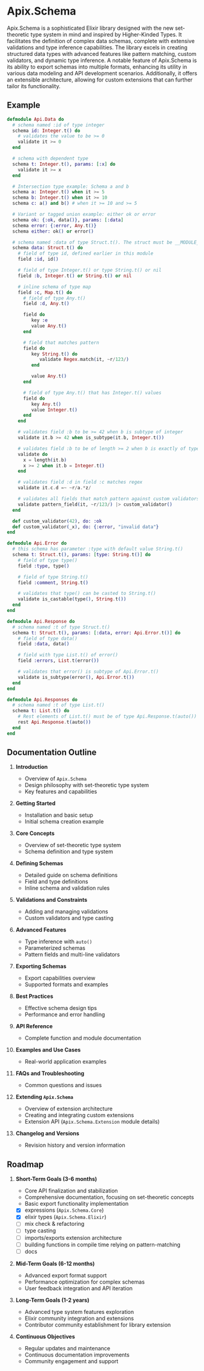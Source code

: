# Apix.Schema

Apix.Schema is a sophisticated Elixir library designed with the new set-theoretic type system in mind and inspired by Higher-Kinded Types. It facilitates the definition of complex data schemas, complete with extensive validations and type inference capabilities. The library excels in creating structured data types with advanced features like pattern matching, custom validators, and dynamic type inference. A notable feature of Apix.Schema is its ability to export schemas into multiple formats, enhancing its utility in various data modeling and API development scenarios. Additionally, it offers an extensible architecture, allowing for custom extensions that can further tailor its functionality.

## Example

```elixir
defmodule Api.Data do
  # schema named :id of type integer
  schema id: Integer.t() do
    # validates the value to be >= 0
    validate it >= 0
  end

  # schema with dependent type
  schema t: Integer.t(), params: [:x] do
    validate it >= x
  end

  # Intersection type example: Schema a and b
  schema a: Integer.t() when it >= 5
  schema b: Integer.t() when it >= 10
  schema c: a() and b() # when it >= 10 and >= 5

  # Variant or tagged union example: either ok or error
  schema ok: {:ok, data()}, params: [:data]
  schema error: {:error, Any.t()}
  schema either: ok() or error()

  # schema named :data of type Struct.t(). The struct must be __MODULE__
  schema data: Struct.t() do
    # field of type id, defined earlier in this module
    field :id, id()

    # field of type Integer.t() or type String.t() or nil
    field :b, Integer.t() or String.t() or nil

    # inline schema of type map
    field :c, Map.t() do
      # field of type Any.t()
      field :d, Any.t()

      field do
         key :e
         value Any.t()
      end

      # field that matches pattern
      field do
         key String.t() do
            validate Regex.match(it, ~r/123/)
         end

         value Any.t()
      end

      # field of type Any.t() that has Integer.t() values
      field do
         key Any.t()
         value Integer.t()
      end
    end

    # validates field :b to be >= 42 when b is subtype of integer
    validate it.b >= 42 when is_subtype(it.b, Integer.t())

    # validates field :b to be of length >= 2 when b is exactly of type String.t()
    validate do
      x = length(it.b)
      x >= 2 when it.b = Integer.t()
    end

    # validates field :d in field :c matches regex
    validate it.c.d =~ ~r/a.*z/

    # validates all fields that match pattern against custom validators
    validate pattern_field(it, ~r/123/) |> custom_validator()
  end

  def custom_validator(42), do: :ok
  def custom_validator(_x), do: {:error, "invalid data"}
end

defmodule Api.Error do
  # this schema has parameter :type with default value String.t()
  schema t: Struct.t(), params: [type: String.t()] do
    # field of type type()
    field :type, type()

    # field of type String.t()
    field :comment, String.t()

    # validates that type() can be casted to String.t()
    validate is_castable(type(), String.t())
  end
end

defmodule Api.Response do
  # schema named :t of type Struct.t()
  schema t: Struct.t(), params: [:data, error: Api.Error.t()] do
    # field of type data()
    field :data, data()

    # field with type List.t() of error()
    field :errors, List.t(error())

    # validates that error() is subtype of Api.Error.t()
    validate is_subtype(error(), Api.Error.t())
  end
end

defmodule Api.Responses do
  # schema named :t of type List.t()
  schema t: List.t() do
    # Rest elements of List.t() must be of type Api.Response.t(auto())
    rest Api.Response.t(auto())
  end
end

```

## Documentation Outline

1. **Introduction**
   - Overview of `Apix.Schema`
   - Design philosophy with set-theoretic type system
   - Key features and capabilities

2. **Getting Started**
   - Installation and basic setup
   - Initial schema creation example

3. **Core Concepts**
   - Overview of set-theoretic type system
   - Schema definition and type system

4. **Defining Schemas**
   - Detailed guide on schema definitions
   - Field and type definitions
   - Inline schema and validation rules

5. **Validations and Constraints**
   - Adding and managing validations
   - Custom validators and type casting

6. **Advanced Features**
   - Type inference with `auto()`
   - Parameterized schemas
   - Pattern fields and multi-line validators

7. **Exporting Schemas**
   - Export capabilities overview
   - Supported formats and examples

8. **Best Practices**
   - Effective schema design tips
   - Performance and error handling

9. **API Reference**
   - Complete function and module documentation

10. **Examples and Use Cases**
    - Real-world application examples

11. **FAQs and Troubleshooting**
    - Common questions and issues

12. **Extending `Apix.Schema`**
    - Overview of extension architecture
    - Creating and integrating custom extensions
    - Extension API (`Apix.Schema.Extension` module details)

13. **Changelog and Versions**
    - Revision history and version information

## Roadmap

1. **Short-Term Goals (3-6 months)**
   - Core API finalization and stabilization
   - Comprehensive documentation, focusing on set-theoretic concepts
   - Basic export functionality implementation

   - [x] expressions (`Apix.Schema.Core`)
   - [x] elixir types (`Apix.Schema.Elixir`)
   - [ ] mix check & refactoring
   - [ ] type casting
   - [ ] imports/exports extension architecture
   - [ ] building functions in compile time relying on pattern-matching
   - [ ] docs

2. **Mid-Term Goals (6-12 months)**
   - Advanced export format support
   - Performance optimization for complex schemas
   - User feedback integration and API iteration

3. **Long-Term Goals (1-2 years)**
   - Advanced type system features exploration
   - Elixir community integration and extensions
   - Contributor community establishment for library extension

4. **Continuous Objectives**
   - Regular updates and maintenance
   - Continuous documentation improvements
   - Community engagement and support
